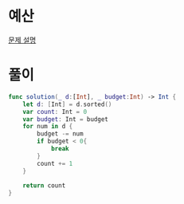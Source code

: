 # 예산
[문제 설명](https://programmers.co.kr/learn/courses/30/lessons/12982)

# 풀이
```swift
func solution(_ d:[Int], _ budget:Int) -> Int {
    let d: [Int] = d.sorted()
    var count: Int = 0
    var budget: Int = budget
    for num in d {
        budget -= num
        if budget < 0{
            break
        }
        count += 1
    }
    
    return count
}
```

